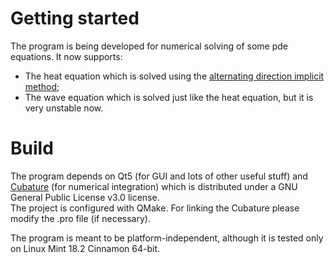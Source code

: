# Getting started
The program is being developed for numerical solving of some pde equations. It now supports:
- The heat equation which is solved using the [alternating direction implicit method](https://en.wikipedia.org/wiki/Alternating_direction_implicit_method#cite_ref-2);
- The wave equation which is solved just like the heat equation, but it is very unstable now.

# Build
The program depends on Qt5 (for GUI and lots of other useful stuff) and [Cubature](https://github.com/stevengj/cubature) (for numerical integration) which is distributed under a GNU General Public License v3.0 license.\
The project is configured with QMake. For linking the Cubature please modify the .pro file (if necessary).

The program is meant to be platform-independent, although it is tested only on Linux Mint 18.2 Cinnamon 64-bit.
